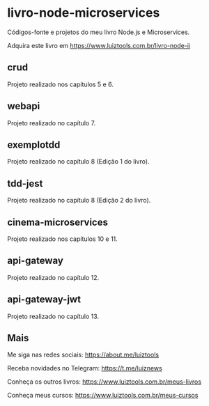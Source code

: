 # livro-node-microservices
Códigos-fonte e projetos do meu livro Node.js e Microservices.

Adquira este livro em https://www.luiztools.com.br/livro-node-ii

## crud
Projeto realizado nos capítulos 5 e 6.

## webapi
Projeto realizado no capítulo 7.

## exemplotdd
Projeto realizado no capítulo 8 (Edição 1 do livro).

## tdd-jest
Projeto realizado no capítulo 8 (Edição 2 do livro).

## cinema-microservices
Projeto realizado nos capítulos 10 e 11.

## api-gateway
Projeto realizado no capítulo 12.

## api-gateway-jwt
Projeto realizado no capítulo 13.

## Mais

Me siga nas redes sociais: https://about.me/luiztools

Receba novidades no Telegram: https://t.me/luiznews

Conheça os outros livros: https://www.luiztools.com.br/meus-livros

Conheça meus cursos: https://www.luiztools.com.br/meus-cursos